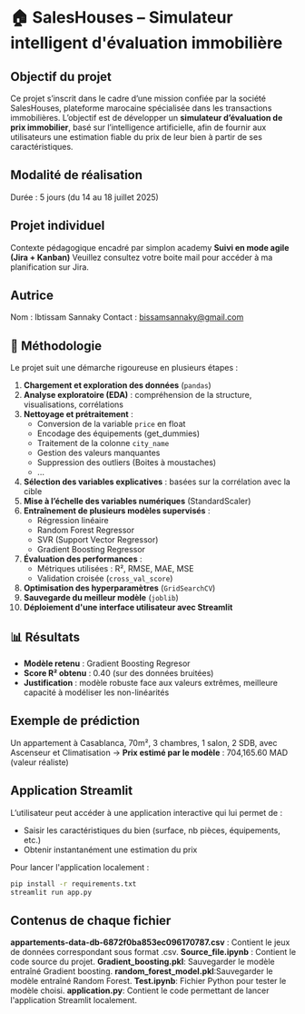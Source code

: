 # 🏠 SalesHouses – Simulateur intelligent d'évaluation immobilière

## Objectif du projet

Ce projet s’inscrit dans le cadre d’une mission confiée par la société SalesHouses, plateforme marocaine spécialisée dans les transactions immobilières. 
L’objectif est de développer un **simulateur d’évaluation de prix immobilier**, basé sur l’intelligence artificielle,
afin de fournir aux utilisateurs une estimation fiable du prix de leur bien à partir de ses caractéristiques.

## Modalité de réalisation
 Durée : 5 jours (du 14 au 18 juillet 2025)

## Projet individuel

 Contexte pédagogique encadré par simplon academy
 **Suivi en mode agile (Jira + Kanban)**
 Veuillez consultez votre boite mail pour accéder à ma planification sur Jira.

## Autrice
Nom : Ibtissam Sannaky
Contact : bissamsannaky@gmail.com

## 🧠 Méthodologie

Le projet suit une démarche rigoureuse en plusieurs étapes :

1. **Chargement et exploration des données** (`pandas`)
2. **Analyse exploratoire (EDA)** : compréhension de la structure, visualisations, corrélations
3. **Nettoyage et prétraitement** :
   - Conversion de la variable `price` en float
   - Encodage des équipements (get_dummies)
   - Traitement de la colonne `city_name`
   - Gestion des valeurs manquantes
   - Suppression des outliers (Boites à moustaches)
   - ...
4. **Sélection des variables explicatives** : basées sur la corrélation avec la cible
5. **Mise à l’échelle des variables numériques** (StandardScaler)
6. **Entraînement de plusieurs modèles supervisés** :
   - Régression linéaire
   - Random Forest Regressor
   - SVR (Support Vector Regressor)
   - Gradient Boosting Regressor
7. **Évaluation des performances** :
   - Métriques utilisées : R², RMSE, MAE, MSE
   - Validation croisée (`cross_val_score`)
8. **Optimisation des hyperparamètres** (`GridSearchCV`)
9. **Sauvegarde du meilleur modèle** (`joblib`)
10. **Déploiement d'une interface utilisateur avec Streamlit**

## 📊 Résultats

- **Modèle retenu** : Gradient Boosting Regresor
- **Score R² obtenu** : 0.40 (sur des données bruitées)
- **Justification** : modèle robuste face aux valeurs extrêmes, meilleure capacité à modéliser les non-linéarités

## Exemple de prédiction
Un appartement à Casablanca, 70m², 3 chambres, 1 salon, 2 SDB, avec Ascenseur et Climatisation →
 **Prix estimé par le modèle** :  704,165.60 MAD (valeur réaliste)


##  Application Streamlit

L’utilisateur peut accéder à une application interactive qui lui permet de :
- Saisir les caractéristiques du bien (surface, nb pièces, équipements, etc.)
- Obtenir instantanément une estimation du prix

Pour lancer l'application localement :

```bash
pip install -r requirements.txt
streamlit run app.py
```
## Contenus de chaque fichier
**appartements-data-db-6872f0ba853ec096170787.csv** : Contient le jeux de données correspondant sous format .csv.
**Source_file.ipynb** : Contient le code source du projet.
**Gradient_boosting.pkl**: Sauvegarder le modèle entraîné  Gradient boosting.
**random_forest_model.pkl**:Sauvegarder le modèle entraîné Random Forest.
**Test.ipynb**: Fichier Python pour tester le modèle choisi.
**application.py**: Contient le code permettant de lancer l'application Streamlit localement.

